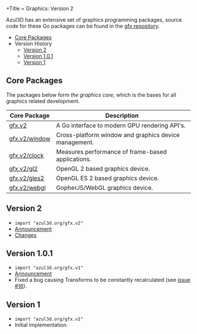 +Title = Graphics: Version 2

Azul3D has an extensive set of graphics programming packages, source code for these Go packages can be found in the [gfx repository](https://github.com/azul3d/gfx).

- [Core Packages](#core-packages)
- Version History
  - [Version 2](#version-2)
  - [Version 1.0.1](#version-1-0-1)
  - [Version 1](#version-1)

## Core Packages

The packages below form _the graphics core_, which is the bases for all graphics related development.

| Core Package                    | Description                                           |
|---------------------------------|-------------------------------------------------------|
| [gfx.v2](/gfx.v2)               | A Go interface to modern GPU rendering API's.         |
| [gfx.v2/window](/gfx.v2/window) | Cross-platform window and graphics device management. |
| [gfx.v2/clock](/gfx.v2/clock)   | Measures performance of frame-based applications.     |
| [gfx.v2/gl2](/gfx.v2/gl2)       | OpenGL 2 based graphics device.                       |
| [gfx.v2/gles2](/gfx.v2/gles2)   | OpenGL ES 2 based graphics device.                    |
| [gfx.v2/webgl](gfx.v2/webgl)    | GopherJS/WebGL graphics device.                       |

## Version 2

- `import "azul3d.org/gfx.v2"`
- [Announcement](/news/2015/gfx-version-2.html)
- [Changes](/gfx/v2-changes.html)

## Version 1.0.1

- `import "azul3d.org/gfx.v1"`
- [Announcement](/news/2014/gfx-gfx-gl2-minor-update.html)
- Fixed a bug causing Transforms to be constantly recalculated (see [issue #16](https://github.com/azul3d/gfx/issues/16)).

## Version 1

- `import "azul3d.org/gfx.v1"`
- Initial implementation.

